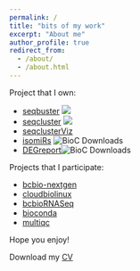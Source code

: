 ```yaml
---
permalink: /
title: "bits of my work"
excerpt: "About me"
author_profile: true
redirect_from: 
  - /about/
  - /about.html
---
```


Project that I own:

* [seqbuster](https://github.com/lpantano/seqbuster) ![](https://anaconda.org/bioconda/seqbuster/badges/downloads.svg)
* [seqcluster](https://github.com/lpantano/seqcluster) ![](https://anaconda.org/bioconda/seqcluster/badges/downloads.svg)
* [seqclusterViz](https://github.com/lpantano/seqclusterViz)
* [isomiRs](http://bioconductor.org/packages/3.6/bioc/html/isomiRs.html) ![BioC Downloads](http://bioconductor.org//shields/downloads/isomiRs.svg)
* [DEGreport](http://bioconductor.org/packages/3.6/bioc/html/DEGreport.html)![BioC Downloads](http://bioconductor.org//shields/downloads/DEGreport.svg)


Projects that I participate:

* [bcbio-nextgen](http://github.com/chapmanb/bcbio-nextgen)
* [cloudbiolinux](http://github.com/chapmanb/cloudbiolinux)
* [bcbioRNASeq](https://github.com/hbc/bcbioRNASeq)
* [bioconda](https://github.com/bioconda/bioconda-recipes)
* [multiqc](https://github.com/ewels/MultiQC)


Hope you enjoy!

Download my [CV](../files/cv.pdf)
